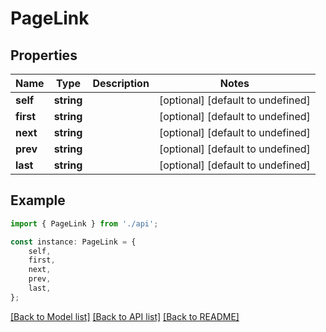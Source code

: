 # PageLink


## Properties

Name | Type | Description | Notes
------------ | ------------- | ------------- | -------------
**self** | **string** |  | [optional] [default to undefined]
**first** | **string** |  | [optional] [default to undefined]
**next** | **string** |  | [optional] [default to undefined]
**prev** | **string** |  | [optional] [default to undefined]
**last** | **string** |  | [optional] [default to undefined]

## Example

```typescript
import { PageLink } from './api';

const instance: PageLink = {
    self,
    first,
    next,
    prev,
    last,
};
```

[[Back to Model list]](../README.md#documentation-for-models) [[Back to API list]](../README.md#documentation-for-api-endpoints) [[Back to README]](../README.md)
